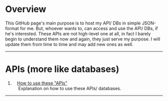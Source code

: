 # Overview

This GitHub page's main purpose is to host my API/ DBs in simple JSON-format for me. But, whoever wants to, can access and use the API/ DBs, if he's interested. These APIs are not high-level one at all, in fact I barely begin to understand them now and again, they just serve my purpose. I will update them from time to time and may add new ones as well.

---
# APIs (more like databases)

1. &emsp;[How to use these "APIs"](https://harapi37.github.io/how_to.md) <br> 
&emsp;   Explanation on how to use these APIs/ databases.



---
